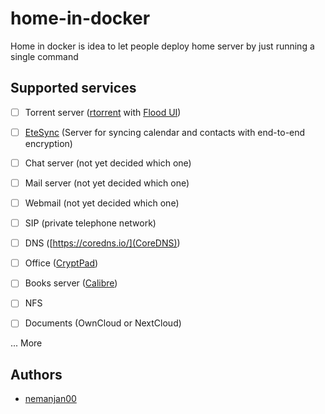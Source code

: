 # home-in-docker

Home in docker is idea to let people deploy home server by just running a single command

## Supported services

* [ ] Torrent server ([rtorrent](https://github.com/rakshasa/rtorrent) with [Flood UI](https://github.com/Flood-UI/flood))

* [ ] [EteSync](https://www.etesync.com/) (Server for syncing calendar and contacts with end-to-end encryption)

* [ ] Chat server (not yet decided which one)

* [ ] Mail server (not yet decided which one)

* [ ] Webmail (not yet decided which one)

* [ ] SIP (private telephone network)

* [ ] DNS ([https://coredns.io/](CoreDNS))

* [ ] Office ([CryptPad](https://cryptpad.fr/))

* [ ] Books server ([Calibre](https://calibre-ebook.com/))

* [ ] NFS

* [ ] Documents (OwnCloud or NextCloud)

... More

## Authors

* [nemanjan00](https://github.com/nemanjan00)

